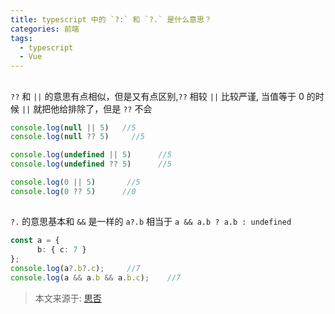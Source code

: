 ```yaml
---
title: typescript 中的 `?:` 和 `?.` 是什么意思？
categories: 前端
tags:
  - typescript
  - Vue
---
```


## 

`??` 和 `||` 的意思有点相似，但是又有点区别,`??` 相较 `||` 比较严谨, 当值等于 0 的时候 `||` 就把他给排除了，但是 `??` 不会

```ts
console.log(null || 5)   //5
console.log(null ?? 5)     //5

console.log(undefined || 5)      //5
console.log(undefined ?? 5)      //5

console.log(0 || 5)       //5
console.log(0 ?? 5)      //0
```

## 

`?.` 的意思基本和 `&&` 是一样的 `a?.b` 相当于 `a && a.b ? a.b : undefined`

```ts
const a = {
      b: { c: 7 }
};
console.log(a?.b?.c);     //7
console.log(a && a.b && a.b.c);    //7
```

> 本文来源于: [思否](https://segmentfault.com/a/1190000038782759)
